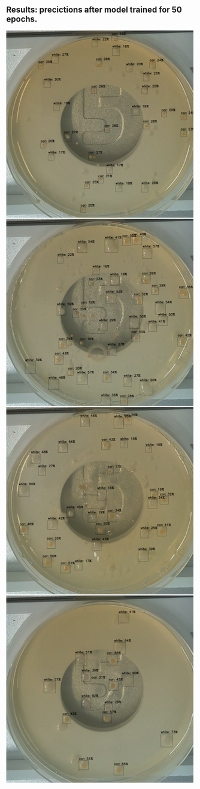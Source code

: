 ## Results: precictions after model trained for 50 epochs.


<img src=https://github.com/peter-426/colony-picker/blob/main/results/test-image-0-50-epochs.png  width=500 > 
<img src=https://github.com/peter-426/colony-picker/blob/main/results/test-image-1-50-epochs.png  width=500 > 
<img src=https://github.com/peter-426/colony-picker/blob/main/results/test-image-2-50-epochs.png  width=500 > 
<img src=https://github.com/peter-426/colony-picker/blob/main/results/test-image-3-50-epochs.png  width=500 >
